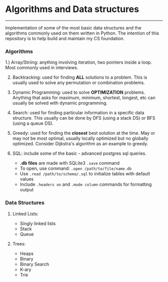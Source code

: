# Algorithms and Data structures
---
Implementation of some of the most basic data structures and the algorithms commonly used on them written in Python.
The intention of this repository is to help build and maintain my CS foundation.



### Algorithms

1.) Array/Striing: anything involving iteration, two pointers inside a loop. Most commonly used in interviews.

2. Backtracking: used for finding __ALL__ solutions to a problem. This is usually used to solve any permutation or combination problems.

3. Dynamic Programming: used to solve __OPTIMIZATION__ problems. Anything that asks for maximum, minimum, shortest, longest, etc can usually be solved with dynamic programming.

4. Search: used for finding particular information in a specific data structure. This usually can be done by DFS (using a stack DS) or BFS (using a queue DS).

5. Greedy: used for finding the __closest__ best solution at the time. May or may not be most optimal, usually locally optimized but no globally optimized. Consider Dijkstra's algorithm as an example to greedy.

6. SQL: include some of the basic - advanced postgres sql queries.
    * __.db files__ are made with SQLite3 `.save` command
    * To open, use command: `.open /path/to/file/name.db`
    * Use `.read /path/to/schema/.sql` to initialize tables with default values
    * Include `.headers on` and `.mode column` commands for formatting output


### Data Structures

1. Linked Lists: 
   * Singly linked lists
   * Stack
   * Queue

2. Trees:
   * Heaps
   * Binary
   * Binary Search
   * K-ary
   * Trie
